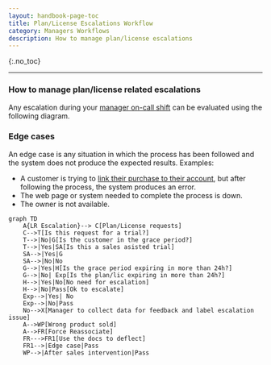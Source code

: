 ```yaml
---
layout: handbook-page-toc
title: Plan/License Escalations Workflow
category: Managers Workflows
description: How to manage plan/license escalations
---
```


{:.no_toc}

----

### How to manage plan/license related escalations

Any escalation during your [manager on-call shift](https://about.gitlab.com/handbook/support/workflows/support_manager-on-call.html) can be evaluated using the following diagram.

### Edge cases

An edge case is any situation in which the process has been followed and the
system does not produce the expected results. Examples:

  - A customer is trying to [link their purchase to their account](https://docs.gitlab.com/ee/subscriptions/), but after following the process, the system produces an error.
  - The web page or system needed to complete the process is down.
  - The owner is not available.

```mermaid
graph TD
    A{LR Escalation}--> C[Plan/License requests]
    C-->T[Is this request for a trial?]
    T-->|No|G[Is the customer in the grace period?]
    T-->|Yes|SA[Is this a sales asisted trial]
    SA-->|Yes|G
    SA-->|No|No
    G-->|Yes|H[Is the grace period expiring in more than 24h?]
    G-->|No| Exp[Is the plan/lic expiring in more than 24h?]
    H-->|Yes|No[No need for escalation]
    H-->|No|Pass[Ok to escalate]
    Exp-->|Yes| No
    Exp-->|No|Pass
    No-->X[Manager to collect data for feedback and label escalation issue]
    A-->WP[Wrong product sold]
    A-->FR[Force Reassociate]
    FR--->FR1[Use the docs to deflect]
    FR1-->|Edge case|Pass
    WP-->|After sales intervention|Pass
```

